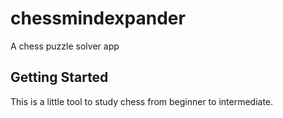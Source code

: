 # chessmindexpander

A chess puzzle solver app

## Getting Started

This is a little tool to study chess from beginner to intermediate.